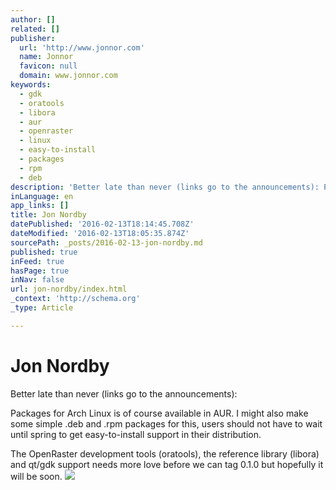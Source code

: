 ```yaml
---
author: []
related: []
publisher:
  url: 'http://www.jonnor.com'
  name: Jonnor
  favicon: null
  domain: www.jonnor.com
keywords:
  - gdk
  - oratools
  - libora
  - aur
  - openraster
  - linux
  - easy-to-install
  - packages
  - rpm
  - deb
description: 'Better late than never (links go to the announcements): Packages for Arch Linux is of course available in AUR. I might also make some simple .deb and .rpm packages for this, users should not have to wait until spring to get easy-to-install support in their distribution.'
inLanguage: en
app_links: []
title: Jon Nordby
datePublished: '2016-02-13T18:14:45.708Z'
dateModified: '2016-02-13T18:05:35.874Z'
sourcePath: _posts/2016-02-13-jon-nordby.md
published: true
inFeed: true
hasPage: true
inNav: false
url: jon-nordby/index.html
_context: 'http://schema.org'
_type: Article

---
```

# Jon Nordby

Better late than never (links go to the announcements):

Packages for Arch Linux is of course available in AUR. I might also make some simple .deb and .rpm packages for this, users should not have to wait until spring to get easy-to-install support in their distribution.

The OpenRaster development tools (oratools), the reference library (libora) and qt/gdk support needs more love before we can tag 0.1.0 but hopefully it will be soon.
[![](http://www.jonnor.com/wp/wp-content/plugins/flattr/img/flattr-badge-large.png)][0]

[0]: http://www.jonnor.com/wp/?flattrss_redirect&id=303&md5=2ecb9eb679c19a41d3962ab8bb0f0e3d